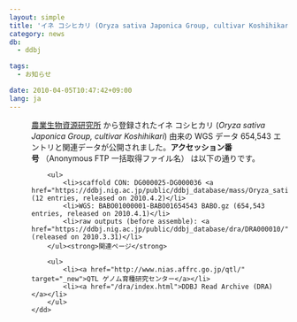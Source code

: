 ```yaml
---
layout: simple
title: 'イネ コシヒカリ (Oryza sativa Japonica Group, cultivar Koshihikari) WGS 654,543 エントリの新規公開'
category: news
db:
  - ddbj

tags:
  - お知らせ

date: 2010-04-05T10:47:42+09:00
lang: ja
---
```


<dl>
    <dd><a href="http://www.nias.affrc.go.jp/" target="_new">農業生物資源研究所</a> から登録されたイネ コシヒカリ (<em>Oryza sativa Japonica Group, cultivar Koshihikari</em>) 由来の WGS データ 654,543 エントリと関連データが公開されました。<strong>アクセッション番号</strong> （Anonymous FTP 一括取得ファイル名） は以下の通りです。

        <ul>
            <li>scaffold CON: DG000025-DG000036 <a href="https://ddbj.nig.ac.jp/public/ddbj_database/mass/Oryza_sativa_Japonica_Group_CON/">Oryza_sativa_Japonica_Group_CON_100402_1.seq.gz</a> (12 entries, released on 2010.4.2)</li>
            <li>WGS: BABO01000001-BABO01654543 BABO.gz (654,543 entries, released on 2010.4.1)</li>
            <li>raw outputs (before assemble): <a href="https://ddbj.nig.ac.jp/public/ddbj_database/dra/DRA000010/">DRA000010</a> (released on 2010.3.31)</li>
        </ul><strong>関連ページ</strong>

        <ul>
            <li><a href="http://www.nias.affrc.go.jp/qtl/" target="_new">QTL ゲノム育種研究センター</a></li>
            <li><a href="/dra/index.html">DDBJ Read Archive (DRA)</a></li>
        </ul>
    </dd>
</dl>
